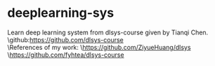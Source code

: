 # deeplearning-sys
Learn deep learning system from dlsys-course given by Tianqi Chen. \github:https://github.com/dlsys-course
\
\References of my work: 
\https://github.com/ZiyueHuang/dlsys
\https://github.com/fyhtea/dlsys-course
